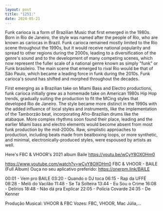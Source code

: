 ```yaml
---
layout: post
title: "1251:"
date: 2024-05-21
---
```


Funk carioca is a form of Brazilian Music that first emerged in the 1980s. Born in Rio de Janeiro, the style was named after the people of Rio, who are known as cariocas in Brazil. Funk carioca remained mostly limited to the Rio scene throughout the 1990s, but it would receive national popularity and spread to other regions during the 2000s, leading to a diversification of the genre's sound and to the development of many competing scenes, which now represent the fuller scale of a national genre known as simply "funk" or Funk brasileiro. The main scene that emerged to rival Rio would be that of São Paulo, which became a leading force in funk during the 2010s. Funk carioca's sound has shifted and morphed throughout the decades.

First emerging as a Brazilian take on Miami Bass and Electro productions, funk carioca initially grew as a homemade take on American 1980s Hip Hop trends, gradually suiting the production to fit the MCing styles that developed Rio de Janeiro. The style became more distinct in the 1990s with the added influence of local styles and instruments, like the implementation of the Tamborzão beat, incorporating Afro-Brazilian drums like the atabaque. More complex rhythms soon found their place, leading and the earlier Miami bass and electro elements would become absent from most funk production by the mid-2000s. Raw, simplistic approaches to production, including beats made from beatboxing loops, or more synthetic, and minimal, electronically-produced styles, were espoused by artists as well.

Here's FBC & VHOOR's 2021 album Baile 
https://youtu.be/wCyY8OXOHm0

https://www.youtube.com/watch?v=wCyY8OXOHm0
FBC & VHOOR - BAILE (Full Album)
Ouça no seu aplicativo preferido: 
https://onerpm.link/BAILE

00:01 - Vem pro BAILE
03:20 - Quando o DJ toca
06:15 - Rap da UFFÉ
08:28 - Melô do Vacilão
11:48 - Se Tá Solteira 
13:44 - Eu Sou o Crime
16:08 - Delírios
18:48 - Não dá pra Explicar
22:05 - Polícia Covarde
24:35 - De Kenner

Produção Musical: VHOOR & FBC
Vozes: FBC, VHOOR, Mac Júlia,...

